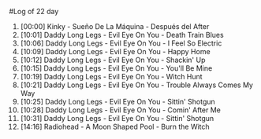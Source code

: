 #Log of 22 day

1. [00:00] Kinky - Sueño De La Máquina - Después del After
1. [10:01] Daddy Long Legs - Evil Eye On You - Death Train Blues
1. [10:06] Daddy Long Legs - Evil Eye On You - I Feel So Electric
1. [10:09] Daddy Long Legs - Evil Eye On You - Happy Home
1. [10:12] Daddy Long Legs - Evil Eye On You - Shackin' Up
1. [10:15] Daddy Long Legs - Evil Eye On You - You'll Be Mine
1. [10:19] Daddy Long Legs - Evil Eye On You - Witch Hunt
1. [10:21] Daddy Long Legs - Evil Eye On You - Trouble Always Comes My Way
1. [10:25] Daddy Long Legs - Evil Eye On You - Sittin' Shotgun
1. [10:28] Daddy Long Legs - Evil Eye On You - Comin' After Me
1. [10:31] Daddy Long Legs - Evil Eye On You - Sittin' Shotgun
1. [14:16] Radiohead - A Moon Shaped Pool - Burn the Witch
